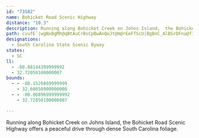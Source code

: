 ```yaml
---
id: "73582"
name: Bohicket Road Scenic Highway
distance: "10.3"
description: Running along Bohicket Creek on Johns Island,  the Bohicket Road Scenic Highway offers a peaceful drive through dense South Carolina foliage.
path: cvufE`|wgNxBgMh@qBtAuCrBsCpBwAnQoJt@m@rEeFfScU|BgBnC_AlBSrDFnu@fI~_@rEdCXbAd@lAdAbBlBfLnQ~Rl[vCbG|EvLfFhN`Oh^bA`Dn_@vcA`Zjw@rF|PnPpd@`HtQdB`DvCtDlBnA|G`F|DnDfGjExP`NlGtCvJpDnPzEvEfB~QbMJXpXfRvAjAtEbF|StV|BdCxCzBbd@fSrWjKvAVpJRvpAr@hBMbA[rAw@jAmA`EgFx@m@
designations:
  - South Carolina State Scenic Byway
states:
  - SC
ll:
  - -80.08144399999992
  - 32.72050100000007
bounds:
  - - -80.1526869999999
    - 32.60850900000008
  - - -80.06896999999992
    - 32.72050100000007

---
```


Running along Bohicket Creek on Johns Island,  the Bohicket Road Scenic Highway offers a peaceful drive through dense South Carolina foliage.
